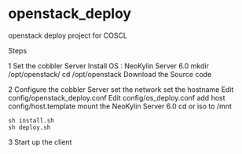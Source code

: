 openstack_deploy
================

openstack deploy project for COSCL

Steps

1 Set the cobbler Server
    Install OS : NeoKylin Server 6.0
    mkdir /opt/openstack/
    cd /opt/openstack
    Download the Source code
    
2 Configure the cobbler Server
    set the network
    set the hostname
    Edit config/openstack_deploy.conf
    Edit config/os_deploy.conf
    add host config/host.template
    mount the NeoKylin Server 6.0 cd or iso to /mnt    
 
    sh install.sh
    sh deploy.sh

3 Start up the client
